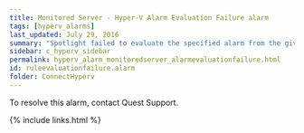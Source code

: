 ```yaml
---
title: ﻿Monitored Server - Hyper-V Alarm Evaluation Failure alarm
tags: [hyperv_alarms]
last_updated: July 29, 2016
summary: "Spotlight failed to evaluate the specified alarm from the given collection."
sidebar: c_hyperv_sidebar
permalink: hyperv_alarm_monitoredserver_alarmevaluationfailure.html
id: ruleevaluationfailure.alarm
folder: ConnectHyperv
---
```




To resolve this alarm, contact Quest Support.

{% include links.html %}
